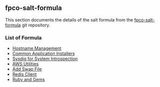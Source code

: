 ## fpco-salt-formula

This section documents the details of the salt formula from the
[fpco-salt-formula](https://github.com/fpco/fpco-salt-formula) git repository.


### List of Formula

* [Hostname Management](hostname)
* [Common Application Installers](apps)
* [Sysdig for System Introspection](sysdig)
* [AWS Utilities](aws)
* [Add Swap File](swap)
* [Redis Client](redis-client)
* [Ruby and Gems](ruby)
